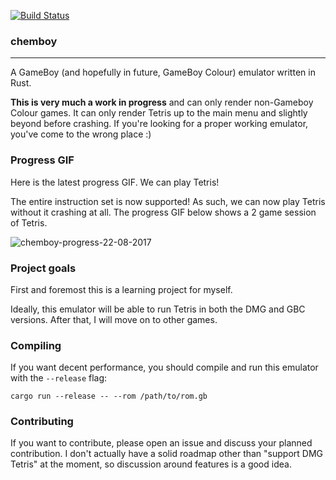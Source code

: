 [![Build Status](https://travis-ci.org/simon-whitehead/chemboy.svg?branch=master)](https://travis-ci.org/simon-whitehead/chemboy)

### chemboy
-------------

A GameBoy (and hopefully in future, GameBoy Colour) emulator written in Rust.

**This is very much a work in progress** and can only render non-Gameboy Colour games. It can only render Tetris up to the main menu and slightly beyond before crashing. If you're looking for a proper working emulator, you've come to the wrong place :)

### Progress GIF

Here is the latest progress GIF. We can play Tetris!

The entire instruction set is now supported! As such, we can now play Tetris without it crashing at all. The progress GIF below shows a 2 game session of Tetris.

![chemboy-progress-22-08-2017](https://user-images.githubusercontent.com/2499070/29525895-74f411e8-86d7-11e7-9c31-1ef7d3c27c24.gif)

### Project goals

First and foremost this is a learning project for myself.

Ideally, this emulator will be able to run Tetris in both the DMG and GBC versions. After that, I will move on to other games.

### Compiling

If you want decent performance, you should compile and run this emulator with the `--release` flag:

```
cargo run --release -- --rom /path/to/rom.gb
```

### Contributing

If you want to contribute, please open an issue and discuss your planned contribution. I don't actually have a solid roadmap other than "support DMG Tetris" at the moment, so discussion around features is a good idea.